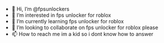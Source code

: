 - 👋 Hi, I’m @fpsunlockers
- 👀 I’m interested in fps unlocker for roblox
- 🌱 I’m currently learning fps unlocker for roblox
- 💞️ I’m looking to collaborate on fps unlocker for roblox please
- 📫 How to reach me im a kid so i dont know how to answer

<!---
fpsunlockers/fpsunlockers is a ✨ special ✨ repository because its `README.md` (this file) appears on your GitHub profile.
You can click the Preview link to take a look at your changes.
--->
